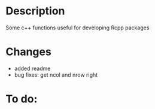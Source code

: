 # Description

Some c++ functions useful for developing Rcpp packages

# Changes

* added readme
* bug fixes: get ncol and nrow right

# To do:
